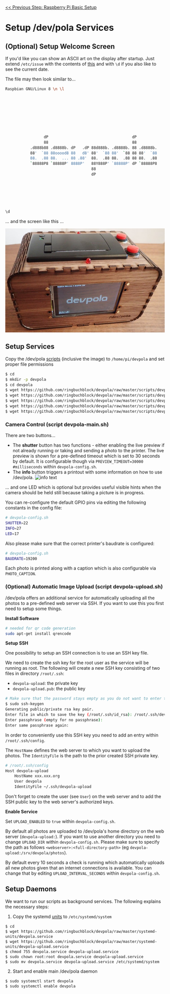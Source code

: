 [<< Previous Step: Raspberry Pi Basic Setup](/doc/setup-sw-basic.md)

# Setup /dev/pola Services


## (Optional) Setup Welcome Screen

If you'd like you can show an ASCII art on the display after startup. Just extend ```/etc/issue``` with the contents of [this](devpola-welcome.txt) and with ```\d``` if you also like to see the current date.

The file may then look similar to...
```bash
Raspbian GNU/Linux 8 \n \l








                 dP                                     dP          
                 88                                     88          
           .d888b88 .d8888b. dP   .dP 88d888b. .d8888b. 88 .d8888b. 
           88'  `88 88ooood8 88   d8' 88'  `88 88'  `88 88 88'  `88 
           88.  .88 88.  ... 88 .88'  88.  .88 88.  .88 88 88.  .88 
           `88888P8 `88888P' 8888P'   88Y888P' `88888P' dP `88888P8 
                                      88                            
                                      dP                            






\d
```

... and the screen like this ...

![/dev/pola welcome screen](/doc/img/welcome.JPG)


## Setup Services

Copy the /dev/pola [scripts](/scripts) (inclusive the image) to ```/home/pi/devpola``` and set proper file permissions 
```bash
$ cd
$ mkdir -p devpola
$ cd devpola
$ wget https://github.com/ringbuchblock/devpola/raw/master/scripts/devpola-config.sh
$ wget https://github.com/ringbuchblock/devpola/raw/master/scripts/devpola-main.sh
$ wget https://github.com/ringbuchblock/devpola/raw/master/scripts/devpola-shared.sh
$ wget https://github.com/ringbuchblock/devpola/raw/master/scripts/devpola-upload.sh
$ wget https://github.com/ringbuchblock/devpola/raw/master/scripts/devpola.jpg
```


### Camera Control (script devpola-main.sh)

There are two buttons...
* The **shutter** button has two functions - either enabling the live preview if not already running or taking and sending a photo to the printer. The live preview is shown for a pre-defined timeout which is set to 30 seconds by default. It is configurable though via ```PREVIEW_TIMEOUT=30000 #milliseconds``` within ```devpola-config.sh```.
* The **info** button triggers a printout with some information on how to use /dev/pola.
![info text](/doc/img/info.jpg)

... and one LED which is optional but provides useful visible hints when the camera should be held still because taking a picture is in progress.

You can re-configure the default GPIO pins via editing the following constants in the config file:
```bash
# devpola-config.sh
SHUTTER=22
INFO=27
LED=17
```

Also please make sure that the correct printer's baudrate is configured:
```bash
# devpola-config.sh
BAUDRATE=19200
```

Each photo is printed along with a caption which is also configurable via ```PHOTO_CAPTION```.





### (Optional) Automatic Image Upload (script devpola-upload.sh)

/dev/pola offers an additional service for automatically uploading all the photos to a pre-defined web server via SSH. If you want to use this you first need to setup some things.

**Install Software**
```bash
# needed for qr code generation
sudo apt-get install qrencode
```

**Setup SSH**

One possibility to setup an SSH connection is to use an SSH key file.


We need to create the ssh key for the root user as the service will be running as root. The following will create a new SSH key consisting of two files in directory ```/root/.ssh```:
* ```devpola-upload```: the private key
* ```devpola-upload.pub```: the public key

```bash
# Make sure that the password stays empty as you do not want to enter the password every time you reboot /dev/pola.
$ sudo ssh-keygen 
Generating public/private rsa key pair.
Enter file in which to save the key (/root/.ssh/id_rsa): /root/.ssh/devpola-upload
Enter passphrase (empty for no passphrase): 
Enter same passphrase again:
```

In order to conveniently use this SSH key you need to add an entry within ```/root/.ssh/config```.

The ```HostName``` defines the web server to which you want to upload the photos. The ```IdentityFile``` is the path to the prior created SSH private key.
```bash
# /root/.ssh/config
Host devpola-upload
	HostName xxx.xxx.org
	User devpola
	IdentityFile ~/.ssh/devpola-upload
```

Don't forget to create the user (see ```User```) on the web server and to add the SSH public key to the web server's authorized keys.

**Enable Service**

Set ```UPLOAD_ENABLED``` to ```true``` within ```devpola-config.sh```.

By default all photos are uploaded to /dev/pola's home directory on the web server (```devpola-upload:```). If you want to use another directory you need to change ```UPLOAD_DIR``` within ```devpola-config.sh```. Please make sure to specify the path as follows ```<webserver>:<full-directory-path>``` (eg ```devpola-upload:/srv/devpola/photos```).

By default every 10 seconds a check is running which automatically uploads all new photos given that an internet connections is available. You can change that by editing ```UPLOAD_INTERVAL_SECONDS``` within ```devpola-config.sh```.



## Setup Daemons

We want to run our scripts as background services. The following explains the necessary steps:

1. Copy the systemd [units](systemd-units) to ```/etc/systemd/system```
```
$ cd
$ wget https://github.com/ringbuchblock/devpola/raw/master/systemd-units/devpola.service
$ wget https://github.com/ringbuchblock/devpola/raw/master/systemd-units/devpola-upload.service
$ chmod 755 devpola.service devpola-upload.service
$ sudo chown root:root devpola.service devpola-upload.service
$ sudo mv devpola.service devpola-upload.service /etc/systemd/system
```
2. Start and enable main /dev/pola daemon 
```
$ sudo systemctl start devpola
$ sudo systemctl enable devpola
```
